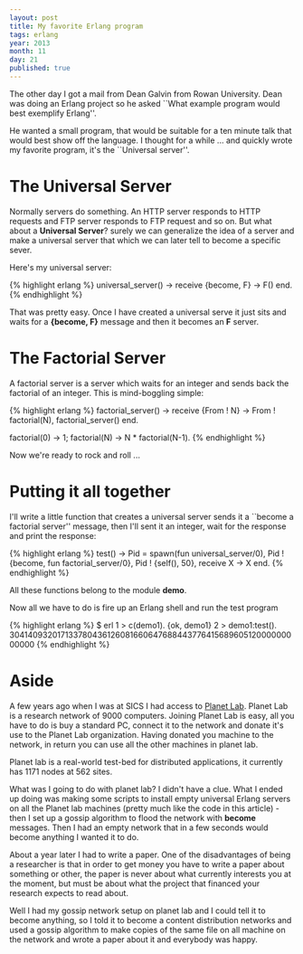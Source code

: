 ```yaml
---
layout: post
title: My favorite Erlang program
tags: erlang
year: 2013
month: 11
day: 21
published: true
---
```


The other day I got a mail from Dean Galvin from Rowan University.
Dean was doing an Erlang project so he asked ``What example program
would best exemplify Erlang''.

He wanted a small program, that would be suitable for a ten minute
talk that would best show off the language.  I thought for a while
... and quickly wrote my favorite program, it's the ``Universal
server''.

The Universal Server
====================

Normally servers do something. An HTTP server responds to HTTP
requests and FTP server responds to FTP request and so on. But what
about a __Universal Server__? surely we can generalize the idea of a
server and make a universal server that which we can later tell to
become a specific sever.

Here's my universal server:

{% highlight erlang %}
universal_server() ->
    receive
       {become, F} ->
           F()
    end.
{% endhighlight %}

That was pretty easy. Once I have created a universal serve it just sits and
waits for a **{become, F}** message and then it becomes an **F** server.

The Factorial Server
====================

A factorial server is a server which waits for an integer and sends back the
factorial of an integer. This is mind-boggling simple:

{% highlight erlang %}
factorial_server() ->
    receive
       {From ! N} ->
           From ! factorial(N),
           factorial_server()
    end.

factorial(0) -> 1;
factorial(N) -> N * factorial(N-1).
{% endhighlight %}

Now we're ready to rock and roll ...

Putting it all together
======================

I'll write a little function that creates a universal server
sends it a ``become a factorial server'' message, then I'll sent 
it an integer, wait for the response and print the response:


{% highlight erlang %}
test() ->
    Pid = spawn(fun universal_server/0),
    Pid ! {become, fun factorial_server/0},
    Pid ! {self(), 50},
    receive
        X -> X
    end.
{% endhighlight %}
 
All these functions belong to the module **demo**.

Now all we have to do is fire up an Erlang shell and run the test program

{% highlight erlang %}
$ erl
1 > c(demo1).
{ok, demo1}
2 > demo1:test().
30414093201713378043612608166064768844377641568960512000000000000
{% endhighlight %}

Aside
=====

A few years ago when I was at SICS I had access to [Planet
Lab](http://www.planet-lab.org/).  Planet Lab is a research network of
9000 computers. Joining Planet Lab is easy, all you have to do is buy
a standard PC, connect it to the network and donate it's use to the
Planet Lab organization. Having donated you machine to the network, in
return you can use all the other machines in planet lab.

Planet lab is a real-world test-bed for distributed applications, it
currently has 1171 nodes at 562 sites.

What was I going to do with planet lab? I didn't have a clue.  What I
ended up doing was making some scripts to install empty universal
Erlang servers on all the Planet lab machines (pretty much like the
code in this article) - then I set up a gossip algorithm to flood the
network with **become** messages. Then I had an empty network that in a
few seconds would become anything I wanted it to do.

About a year later I had to write a paper. One of the disadvantages of
being a researcher is that in order to get money you have to write a
paper about something or other, the paper is never about what
currently interests you at the moment, but must be about what the
project that financed your research expects to read about.

Well I had my gossip network setup on planet lab and I could tell it
to become anything, so I told it to become a content distribution
networks and used a gossip algorithm to make copies of the same file
on all machine on the network and wrote a paper about it and everybody
was happy.



